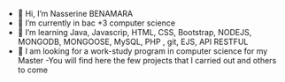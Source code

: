 - 👋 Hi, I’m Nasserine BENAMARA
- 🌱 I’m currently in bac +3 computer science
- 👀 I’m learning Java, Javascrip, HTML, CSS, Bootstrap, NODEJS, MONGODB, MONGOOSE, MySQL, PHP , git, EJS, API RESTFUL
- 💞️ I am looking for a work-study program in computer science for my Master
-You will find here the few projects that I carried out and others to come


